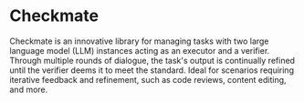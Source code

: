 # Checkmate
Checkmate is an innovative library for managing tasks with two large language model (LLM) instances acting as an executor and a verifier. Through multiple rounds of dialogue, the task's output is continually refined until the verifier deems it to meet the standard. Ideal for scenarios requiring iterative feedback and refinement, such as code reviews, content editing, and more.